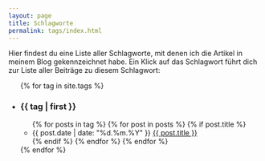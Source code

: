 ```yaml
---
layout: page
title: Schlagworte
permalink: tags/index.html
---
```


Hier findest du eine Liste aller Schlagworte, mit denen ich die Artikel in meinem Blog gekennzeichnet habe. Ein Klick auf das Schlagwort führt dich zur Liste aller Beiträge zu diesem Schlagwort:

<ul id="categories">
{% for tag in site.tags %}
  <li id="{{ tag | first }}"><h3>{{ tag | first }}</h3>
    <ul>
    {% for posts in tag %}
      {% for post in posts %}
        {% if post.title %}
        <li><time datetime="{{ post.date | date_to_xmlschema }}">{{ post.date | date: "%d.%m.%Y" }}</time> <a href="{{ post.url }}">{{ post.title }}</a></li>
        {% endif %}
      {% endfor %}
    {% endfor %}
    </ul>
  </li>
{% endfor %}
</ul>

